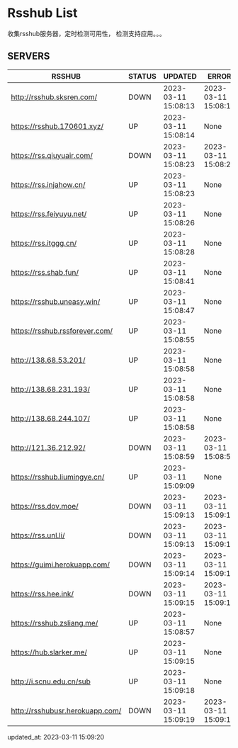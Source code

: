 # Rsshub List

收集rsshub服务器，定时检测可用性， 检测支持应用。。。


## SERVERS

|  RSSHUB   | STATUS  | UPDATED  | ERROR  | TWITTER |  
|  ----  | ----  | ----  | ----  | ---- |  
| http://rsshub.sksren.com/ | DOWN | 2023-03-11 15:08:13 | 2023-03-11 15:08:13 |  
| https://rsshub.170601.xyz/ | UP | 2023-03-11 15:08:14 | None |OK|  
| https://rss.qiuyuair.com/ | DOWN | 2023-03-11 15:08:23 | 2023-03-11 15:08:23 |  
| https://rss.injahow.cn/ | UP | 2023-03-11 15:08:23 | None ||  
| https://rss.feiyuyu.net/ | UP | 2023-03-11 15:08:26 | None |OK|  
| https://rss.itggg.cn/ | UP | 2023-03-11 15:08:28 | None ||  
| https://rss.shab.fun/ | UP | 2023-03-11 15:08:41 | None |OK|  
| https://rsshub.uneasy.win/ | UP | 2023-03-11 15:08:47 | None |OK|  
| https://rsshub.rssforever.com/ | UP | 2023-03-11 15:08:55 | None |OK|  
| http://138.68.53.201/ | UP | 2023-03-11 15:08:58 | None ||  
| http://138.68.231.193/ | UP | 2023-03-11 15:08:58 | None ||  
| http://138.68.244.107/ | UP | 2023-03-11 15:08:58 | None ||  
| http://121.36.212.92/ | DOWN | 2023-03-11 15:08:59 | 2023-03-11 15:08:59 |  
| https://rsshub.liumingye.cn/ | UP | 2023-03-11 15:09:09 | None |OK|  
| https://rss.dov.moe/ | DOWN | 2023-03-11 15:09:13 | 2023-03-11 15:09:13 |  
| https://rss.unl.li/ | DOWN | 2023-03-11 15:09:13 | 2023-03-11 15:09:13 |  
| https://guimi.herokuapp.com/ | DOWN | 2023-03-11 15:09:14 | 2023-03-11 15:09:14 |  
| https://rss.hee.ink/ | DOWN | 2023-03-11 15:09:15 | 2023-03-11 15:09:15 |  
| https://rsshub.zsliang.me/ | UP | 2023-03-11 15:08:57 | None |OK|  
| https://hub.slarker.me/ | UP | 2023-03-11 15:09:15 | None |OK|  
| http://i.scnu.edu.cn/sub | UP | 2023-03-11 15:09:18 | None ||  
| http://rsshubusr.herokuapp.com/ | DOWN | 2023-03-11 15:09:19 | 2023-03-11 15:09:19 |  
  

updated_at: 2023-03-11 15:09:20  

